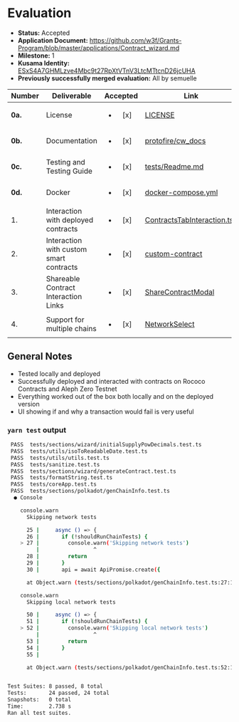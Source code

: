# Evaluation

- **Status:** Accepted
- **Application Document:** https://github.com/w3f/Grants-Program/blob/master/applications/Contract_wizard.md
- **Milestone:** 1
- **Kusama Identity:** [ESxS4A7GHMLzve4Mbc9t27RpXtVTnV3LtcMTtcnD26jcUHA](https://polkascan.io/pre/kusama/account/ESxS4A7GHMLzve4Mbc9t27RpXtVTnV3LtcMTtcnD26jcUHA)
- **Previously successfully merged evaluation:** All by semuelle

| Number | Deliverable | Accepted | Link | Evaluation Notes |
| ------ | ----------- | :------: | ---- |----------------- |
| **0a.** | License | <ul><li>[x] </li></ul> | [LICENSE](https://github.com/protofire/polkadot-contract-wizard/blob/75b2f69b43aff1bad92fa5c32b776e44d80f811f/LICENSE) | GNU GPL v3 |
| **0b.** | Documentation | <ul><li>[x] </li></ul> | [protofire/cw_docs](https://github.com/protofire/cw_docs/tree/60c13114bfa7f944e37a0e8633734eff5ae726bc) | See also https://docs.contractwizard.xyz/ |
| **0c.** | Testing and Testing Guide | <ul><li>[x] </li></ul> | [tests/Readme.md](https://github.com/protofire/polkadot-contract-wizard/blob/75b2f69b43aff1bad92fa5c32b776e44d80f811f/tests/Readme.md) | see [General Notes](#general-notes) |
| **0d.** | Docker | <ul><li>[x] </li></ul> | [docker-compose.yml](https://github.com/protofire/polkadot-contract-wizard/blob/75b2f69b43aff1bad92fa5c32b776e44d80f811f/docker-compose.yml) | — |
| 1. | Interaction with deployed contracts | <ul><li>[x] </li></ul> | [ContractsTabInteraction.tsx](https://github.com/protofire/polkadot-contract-wizard/blob/75b2f69b43aff1bad92fa5c32b776e44d80f811f/src/view/ContractDetailView/ContractsTabInteraction.tsx) | — |
| 2. | Interaction with custom smart contracts | <ul><li>[x] </li></ul> | [custom-contract](https://github.com/protofire/polkadot-contract-wizard/blob/75b2f69b43aff1bad92fa5c32b776e44d80f811f/src/pages/custom-contract/index.tsx) | — |
| 3. | Shareable Contract Interaction Links | <ul><li>[x] </li></ul> | [ShareContractModal](https://github.com/protofire/polkadot-contract-wizard/blob/75b2f69b43aff1bad92fa5c32b776e44d80f811f/src/view/components/ShareContractModal/index.tsx) | — |
| 4. | Support for multiple chains | <ul><li>[x] </li></ul> | [NetworkSelect](https://github.com/protofire/polkadot-contract-wizard/blob/75b2f69b43aff1bad92fa5c32b776e44d80f811f/src/view/components/WalletConnectButton/NetworkSelect.tsx) | — |


## General Notes

- Tested locally and deployed
- Successfully deployed and interacted with contracts on Rococo Contracts and Aleph Zero Testnet
- Everything worked out of the box both locally and on the deployed version
- UI showing if and why a transaction would fail is very useful

### `yarn test` output

```sh
 PASS  tests/sections/wizard/initialSupplyPowDecimals.test.ts
 PASS  tests/utils/isoToReadableDate.test.ts
 PASS  tests/utils/utils.test.ts
 PASS  tests/sanitize.test.ts
 PASS  tests/sections/wizard/generateContract.test.ts
 PASS  tests/formatString.test.ts
 PASS  tests/coreApp.test.ts
 PASS  tests/sections/polkadot/genChainInfo.test.ts
  ● Console

    console.warn
      Skipping network tests

      25 |     async () => {
      26 |       if (!shouldRunChainTests) {
    > 27 |         console.warn('Skipping network tests')
         |                 ^
      28 |         return
      29 |       }
      30 |       api = await ApiPromise.create({

      at Object.warn (tests/sections/polkadot/genChainInfo.test.ts:27:17)

    console.warn
      Skipping local network tests

      50 |     async () => {
      51 |       if (!shouldRunChainTests) {
    > 52 |         console.warn('Skipping local network tests')
         |                 ^
      53 |         return
      54 |       }
      55 |

      at Object.warn (tests/sections/polkadot/genChainInfo.test.ts:52:17)


Test Suites: 8 passed, 8 total
Tests:       24 passed, 24 total
Snapshots:   0 total
Time:        2.738 s
Ran all test suites.
```
